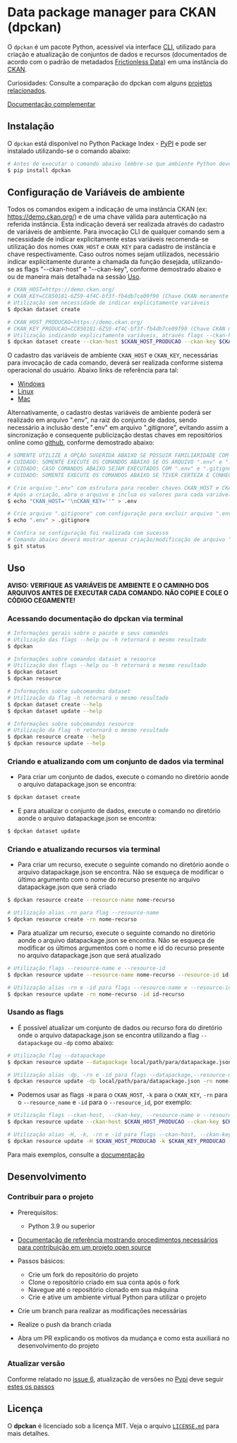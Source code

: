 # Data package manager para CKAN (dpckan)

O `dpckan` é um pacote Python, acessível via interface [CLI](https://pt.wikipedia.org/wiki/Interface_de_linha_de_comandos), utilizado para criação e atualização de conjuntos de dados e recursos (documentados de acordo com o padrão de metadados [Frictionless Data](https://frictionlessdata.io/)) em uma instância do [CKAN](https://ckan.org/).

Curiosidades: Consulte a comparação do dpckan com alguns [projetos relacionados](RELATED_PROJECTS.md).

[Documentação complementar](https://dpckan.readthedocs.io/en/latest/)

## Instalação

O `dpckan` está disponível no Python Package Index - [PyPI](https://pypi.org/project/dpckan/) e pode ser instalado utilizando-se o comando abaixo:

```bash
# Antes de executar o comando abaixo lembre-se que ambiente Python deverá estar ativo
$ pip install dpckan
```

## Configuração de Variáveis de ambiente

Todos os comandos exigem a indicação de uma instância CKAN (ex: https://demo.ckan.org/) e de uma chave válida para autenticação na referida instância. Esta indicação deverá ser realizada através do cadastro de variáveis de ambiente. Para invocação CLI de qualquer comando sem a necessidade de indicar explicitamente estas variáveis recomenda-se utilização dos nomes `CKAN_HOST` e `CKAN_KEY` para cadastro de instância e chave respectivamente. Caso outros nomes sejam utilizados, necessário indicar explicitamente durante a chamada da função desejada, utilizando-se as flags "--ckan-host" e "--ckan-key", conforme demostrado abaixo e ou de maneira mais detalhada na sessão [Uso](#uso).


```bash
# CKAN_HOST=https://demo.ckan.org/
# CKAN_KEY=CC850181-6ZS9-4f4C-bf3f-fb4db7ce09f90 (Chave CKAN meramente ilustrativa)
# Utilização sem necessidade de indicar explicitamente variáveis
$ dpckan dataset create

# CKAN_HOST_PRODUCAO=https://demo.ckan.org/
# CKAN_KEY_PRODUCAO=CC850181-6ZS9-4f4C-bf3f-fb4db7ce09f90 (Chave CKAN meramente ilustrativa)
# Utilização indicando explicitamente variáveis, através flags --ckan-host e --ckan-key
$ dpckan dataset create --ckan-host $CKAN_HOST_PRODUCAO --ckan-key $CKAN_KEY_PRODUCAO

```

O cadastro das variáveis de ambiente `CKAN_HOST` e `CKAN_KEY`, necessárias para invocação de cada comando, deverá ser realizada conforme sistema operacional do usuário. Abaixo links de referência para tal:

  * [Windows](https://professor-falken.com/pt/windows/como-configurar-la-ruta-y-las-variables-de-entorno-en-windows-10/)
  * [Linux](https://ricardo-reis.medium.com/vari%C3%A1veis-de-ambiente-no-linux-debian-f677d6ca94c)
  * [Mac](https://support.apple.com/pt-br/guide/terminal/apd382cc5fa-4f58-4449-b20a-41c53c006f8f/mac)


Alternativamente, o cadastro destas variáveis de ambiente poderá ser realizado em arquivo ".env", na raiz do conjunto de dados, sendo necessário a inclusão deste ".env" em arquivo ".gitignore", evitando assim a sincronização e consequente publicização destas chaves em repositórios online como [github](https://github.com/), conforme demostrado abaixo:


```bash
# SOMENTE UTILIZE A OPÇÃO SUGERIDA ABAIXO SE POSSUIR FAMILIARIDADE COM O ASSUNTO, EVITANDO ASSIM PROBLEMAS COM ACESSO DE TERCEIROS NÃO AUTORIZADOS EM SUA INSTÂNCIA CKAN
# CUIDADO: SOMENTE EXECUTE OS COMANDOS ABAIXO SE OS ARQUIVO ".env" e ".gitignore" NÃO EXISTIREM NA RAIZ DO CONJUNTO DE DADOS
# CUIDADO: CASO COMANDOS ABAIXO SEJAM EXECUTADOS COM ".env" e ".gitignore" EXISTENTES TODO CONTEÚDO DOS MESMOS SERÁ APAGADO
# CUIDADO: SOMENTE EXECUTE OS COMANDOS ABAIXO SE TIVER CERTEZA E CONHECIMENTO DO QUE SERÁ FEITO

# Crie arquivo ".env" com estrutura para receber chaves CKAN_HOST e CKAN_KEY
# Após a criação, abra o arquivo e inclua os valores para cada variável
$ echo "CKAN_HOST=''\nCKAN_KEY=''" > .env

# Crie arquivo ".gitignore" com configuração para excluir arquivo ".env" do controle de versão git
$ echo ".env" > .gitignore

# Confira se configuração foi realizada com sucesso
# Comando abaixo deverá mostrar apenas criação/modificação de arquivo ".gitignore", não sendo apresentado nada para arquivo ".env"
$ git status
```

## Uso

**AVISO: VERIFIQUE AS VARIÁVEIS DE AMBIENTE E O CAMINHO DOS ARQUIVOS ANTES DE EXECUTAR CADA COMANDO. NÃO COPIE E COLE O CÓDIGO CEGAMENTE!**

### Acessando documentação do dpckan via terminal

```bash
# Informações gerais sobre o pacote e seus comandos
# Utilização das flags --help ou -h retornará o mesmo resultado
$ dpckan

# Informações sobre comandos dataset e resource
# Utilização das flags --help ou -h retornará o mesmo resultado
$ dpckan dataset
$ dpckan resource

# Informações sobre subcomandos dataset
# Utilização da flag -h retornará o mesmo resultado
$ dpckan dataset create --help
$ dpckan dataset update --help

# Informações sobre subcomandos resource
# Utilização da flag -h retornará o mesmo resultado
$ dpckan resource create --help
$ dpckan resource update --help
```

### Criando e atualizando com um conjunto de dados via terminal


- Para criar um conjunto de dados, execute o comando no diretório aonde o arquivo datapackage.json se encontra:

```bash
$ dpckan dataset create
```

- E para atualizar o conjunto de dados, execute o comando no diretório aonde o arquivo datapackage.json se encontra:

```bash
$ dpckan dataset update
```



### Criando e atualizando recursos via terminal

- Para criar um recurso, execute o seguinte comando no diretório aonde o arquivo datapackage.json se encontra. Não se esqueça de modificar o último argumento com o nome do recurso presente no arquivo datapackage.json que será criado

```bash
$ dpckan resource create --resource-name nome-recurso

# Utilização alias -rn para flag --resource-name
$ dpckan resource create -rn nome-recurso
```


- Para atualizar um recurso, execute o seguinte comando no diretório aonde o arquivo datapackage.json se encontra. Não se esqueça de modificar os últimos argumentos com o nome e id do recurso presente no arquivo datapackage.json que será atualizado

```bash
# Utilização flags --resource-name e --resource-id
$ dpckan resource update --resource-name nome-recurso --resource-id id-recurso

# Utilização alias -rn e -id para flags --resource-name e --resource-id respectivamente
$ dpckan resource update -rn nome-recurso -id id-recurso
```

### Usando as flags

- É possível atualizar um conjunto de dados ou recurso fora do diretório onde o arquivo datapackage.json se encontra utilizando a flag `--datapackage` ou `-dp` como abaixo:

```bash
# Utilização flag --datapackage
$ dpckan resource update --datapackage local/path/para/datapackage.json --resource-name nome-recurso --resource-id id-recurso

# Utilização alias -dp, -rn e -id para flags --datapackage,--resource-name e --resource-id respectivamente
$ dpckan resource update -dp local/path/para/datapackage.json -rn nome-recurso -id id-recurso
```
- Podemos usar as flags `-H` para o `CKAN_HOST`, `-k` para o `CKAN_KEY`, `-rn` para o `--resource_name` e `-id` para o `--resource_id`, por exemplo:

```bash
# Utilização flags --ckan-host, --ckan-key, --resource-name e --resource-id
$ dpckan resource update --ckan-host $CKAN_HOST_PRODUCAO --ckan-key $CKAN_KEY_PRODUCAO --resource-name nome-recurso --resource-id id-recurso

# Utilização alias -H, -k, -rn e -id para flags --ckan-host, --ckan-key, --resource-name e --resource-id respectivamente
$ dpckan resource update -H $CKAN_HOST_PRODUCAO -k $CKAN_KEY_PRODUCAO -rn nome-recurso -id id-rescurso
```

Para mais exemplos, consulte a [documentação](https://dpckan.readthedocs.io/en/latest/)


## Desenvolvimento

### Contribuir para o projeto

- Prerequisitos:
    - Python 3.9 ou superior

- [Documentação de referência mostrando procedimentos necessários para contribuição em um projeto open source](https://www.dataschool.io/how-to-contribute-on-github/)

- Passos básicos:
    - Crie um fork do repositório do projeto
    - Clone o repositório criado em sua conta após o fork
    - Navegue até o repositório clonado em sua máquina
    - Crie e ative um ambiente virtual Python para utilizar o projeto

- Crie um branch para realizar as modificações necessárias
- Realize o push da branch criada
- Abra um PR explicando os motivos da mudança e como esta auxiliará no desenvolvimento do projeto

### Atualizar versão

Conforme relatado no [issue 6](https://github.com/dados-mg/dpkgckanmg/issues/6), atualização de versões no [Pypi](https://pypi.org/) deve seguir [estes os passos](https://github.com/dados-mg/dpckan/issues/6#issuecomment-851678297)

## Licença

O **dpckan** é licenciado sob a licença MIT.
Veja o arquivo [`LICENSE.md`](LICENSE.md) para mais detalhes.
